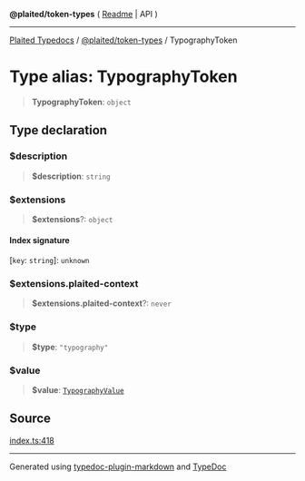 **@plaited/token-types** ( [Readme](../README.md) \| API )

***

[Plaited Typedocs](../../../modules.md) / [@plaited/token-types](../modules.md) / TypographyToken

# Type alias: TypographyToken

> **TypographyToken**: `object`

## Type declaration

### $description

> **$description**: `string`

### $extensions

> **$extensions**?: `object`

#### Index signature

 \[`key`: `string`\]: `unknown`

### $extensions.plaited-context

> **$extensions.plaited-context**?: `never`

### $type

> **$type**: `"typography"`

### $value

> **$value**: [`TypographyValue`](TypographyValue.md)

## Source

[index.ts:418](https://github.com/plaited/plaited/blob/b0dd907/libs/token-types/src/index.ts#L418)

***

Generated using [typedoc-plugin-markdown](https://www.npmjs.com/package/typedoc-plugin-markdown) and [TypeDoc](https://typedoc.org/)
